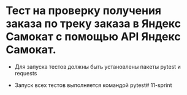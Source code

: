 ﻿# Тест на проверку получения заказа по треку заказа в Яндекс Самокат с помощью API Яндекс Самокат.
- Для запуска тестов должны быть установлены пакеты pytest и requests

- Запуск всех тестов выполняется командой pytest# 11-sprint
